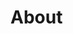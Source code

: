 # About

<VPTeamMembers size="small" :members="members" />
<script setup>
import { VPTeamMembers } from 'vitepress/theme'

const members = [
    {
        avatar: 'https://github.com/parasaurolophus.png',
        name: 'Kirk Rader',
        title: 'Creator',
        links: [
            { icon: 'github', link: 'https://github.com/parasaurolophus' },
            {
                icon: {
                    svg: '<svg role="img" viewBox="0 0 512 512" xmlns="http://www.w3.org/2000/svg"><path d="M286.197 189.663L109 69.4539V391.791L286.197 512V189.663Z" fill="gray"/><path d="M226.983 84.1461V0L403.289 121.099V443.882L338.732 399.805V162.059L226.983 84.1461Z" fill="gray"/></svg>',
                },
                link: 'https://hyperfollow.com/kirkrader'
            },
        ]
    },
]
</script>
